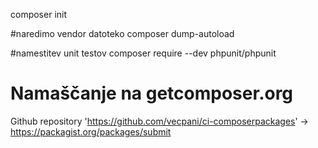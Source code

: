 composer init

#naredimo vendor datoteko
composer dump-autoload

#namestitev unit testov
composer require --dev phpunit/phpunit

# Namaščanje na getcomposer.org

Github repository 'https://github.com/vecpani/ci-composerpackages' -> https://packagist.org/packages/submit
